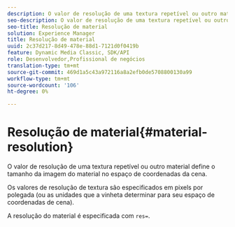 ```yaml
---
description: O valor de resolução de uma textura repetível ou outro material define o tamanho da imagem do material no espaço de coordenadas da cena.
seo-description: O valor de resolução de uma textura repetível ou outro material define o tamanho da imagem do material no espaço de coordenadas da cena.
seo-title: Resolução de material
solution: Experience Manager
title: Resolução de material
uuid: 2c37d217-8d49-478e-88d1-7121d0f0419b
feature: Dynamic Media Classic, SDK/API
role: Desenvolvedor,Profissional de negócios
translation-type: tm+mt
source-git-commit: 469d1a5c43a972116a8a2efb0de5708800130a99
workflow-type: tm+mt
source-wordcount: '106'
ht-degree: 0%

---
```



# Resolução de material{#material-resolution}

O valor de resolução de uma textura repetível ou outro material define o tamanho da imagem do material no espaço de coordenadas da cena.

Os valores de resolução de textura são especificados em pixels por polegada (ou as unidades que a vinheta determinar para seu espaço de coordenadas de cena).

A resolução do material é especificada com `res=`.
